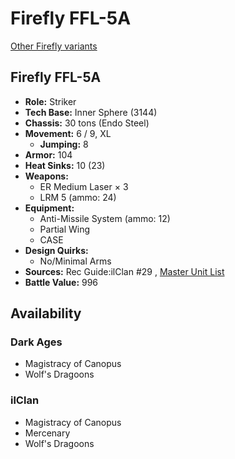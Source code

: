 # Firefly FFL-5A 

[Other Firefly variants](../firefly.md) 

## Firefly FFL-5A 

- **Role:** Striker 
- **Tech Base:** Inner Sphere (3144) 
- **Chassis:** 30 tons (Endo Steel) 
- **Movement:** 6 / 9, XL 
  - **Jumping:** 8 
- **Armor:** 104 
- **Heat Sinks:** 10 (23) 
- **Weapons:** 
  - ER Medium Laser × 3 
  - LRM 5 (ammo: 24) 
- **Equipment:** 
  - Anti-Missile System (ammo: 12) 
  - Partial Wing 
  - CASE 
- **Design Quirks:** 
  - No/Minimal Arms 
- **Sources:** Rec Guide:ilClan #29 , [Master Unit List](http://masterunitlist.info/Unit/Details/9394) 
- **Battle Value:** 996 

## Availability 

### Dark Ages 

- Magistracy of Canopus 
- Wolf's Dragoons 

### ilClan 

- Magistracy of Canopus 
- Mercenary 
- Wolf's Dragoons 

